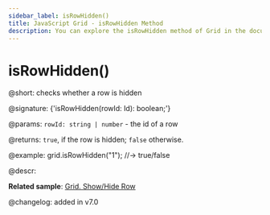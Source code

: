 ```yaml
---
sidebar_label: isRowHidden()
title: JavaScript Grid - isRowHidden Method 
description: You can explore the isRowHidden method of Grid in the documentation of the DHTMLX JavaScript UI library. Browse developer guides and API reference, try out code examples and live demos, and download a free 30-day evaluation version of DHTMLX Suite 7.
---
```


# isRowHidden()

@short: checks whether a row is hidden

@signature: {'isRowHidden(rowId: Id): boolean;'}

@params:
`rowId: string | number` - the id of a row

@returns:
`true`, if the row is hidden; `false` otherwise.

@example:
grid.isRowHidden("1"); //-> true/false

@descr:

**Related sample**: [Grid. Show/Hide Row](https://snippet.dhtmlx.com/8y83d6jv)

@changelog:
added in v7.0

[comment]: # (@relatedapi: grid/api/grid_hiderow_method.md grid/api/grid_showrow_method.md)
